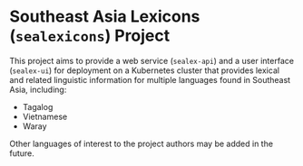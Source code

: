 
# Southeast Asia Lexicons (`sealexicons`) Project

This project aims to provide a web service (`sealex-api`) and a user interface (`sealex-ui`) for deployment
on a Kubernetes cluster that provides lexical and related linguistic information for multiple languages found
in Southeast Asia, including:

* Tagalog
* Vietnamese
* Waray

Other languages of interest to the project authors may be added in the future.
